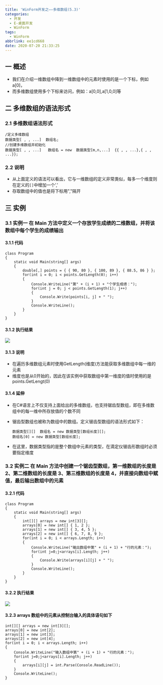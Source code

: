 ```yaml
---
title: 'WinForm开发之——多维数组(5.3)'
categories:
  - 开发
  - E-桌面开发
  - WinForm
tags:
  - WinForm
abbrlink: ee1cd668
date: 2020-07-20 21:33:25
---
```

## 一 概述

* 我们在介绍一维数组中降到一维数组中的元素时使用的是一个下标，例如a[0]，
* 而多维数组使用多个下标来访问，例如：a[0,0],a[1,0,0]等

<!--more-->

## 二 多维数组的语法形式

### 2.1 多维数组语法形式

```
/定义多维数组
数据类型[ , , ...]  数组名;
//创建多维数组并初始化
数据类型[ , , ...]   数组名 = new  数据类型[m,n,...]  {{ , , ...},{ , , ...}};
```

### 2.2 说明

* 从上面定义的语法可以看出，它与一维数组的定义非常类似，每多一个维度则在定义的`[]`中增加一个','
* 存取数组中的值也是将下标用","隔开

## 三 实例

### 3.1 实例一 <font size=3> 在 Main 方法中定义一个存放学生成绩的二维数组，并将该数组中每个学生的成绩输出 </font>

#### 3.1.1 代码

```
class Program
{
    static void Main(string[] args)
    {
        double[,] points = { { 90, 80 }, { 100, 89 }, { 88.5, 86 } };
        for(int i = 0; i < points.GetLength(0); i++)
        {
            Console.WriteLine("第" + (i + 1) + "个学生成绩：");
            for(int j = 0; j < points.GetLength(1); j++)
            {
                Console.Write(points[i, j] + " ");
            }
            Console.WriteLine();
        }
    }
}
```

#### 3.1.2 执行结果

![][1]

#### 3.1.3 说明

* 在遍历多维数组元素时使用GetLength(维度)方法能获取多维数组中每一维的元素
* 维度也是从0开始的，因此在该实例中获取数组中第一维度的值时使用的是points.GetLengt(0)

#### 3.1.4 延伸

* 在C#语言上不仅支持上面给出的多维数组，也支持锯齿型数组，即在多维数组中的每一维中所存放值的个数不同

* 锯齿型数组也被称为数组中的数组。定义锯齿型数组的语法形式如下：

  ```
  数据类型[][]  数组名 = new 数据类型[数组长度][];
  数组名[0] = new 数据类型[数组长度];
  ```

* 在这里，数据类型指的是整个数组中元素的类型，在滴定仪锯齿形数组时必须要指定维度

### 3.2 实例二<font size=3> 在 Main 方法中创建一个锯齿型数组，第一维数组的长度是 2、第二维数组的长度是 3、第三维数组的长度是 4，并直接向数组中赋值，最后输出数组中的元素 </font>

#### 3.2.1 代码

```
class Program
{
    static void Main(string[] args)
    {
        int[][] arrays = new int[3][];
        arrays[0] = new int[] { 1, 2 };
        arrays[1] = new int[] { 3, 4, 5 };
        arrays[2] = new int[] { 6, 7, 8, 9 };
        for(int i = 0; i < arrays.Length; i++)
        {
            Console.WriteLine("输出数组中第" + (i + 1) + "行的元素：");
            for(int j=0;j<arrays[i].Length; j++)
            {
                Console.Write(arrays[i][j] + " ");
            }
            Console.WriteLine();
        }
    }
}
```

#### 3.2.2 执行结果

![][2]

#### 3.2.3  arrays 数组中的元素从控制台输入的具体语句如下 

```
int[][] arrays = new int[3][];
arrays[0] = new int[2];
arrays[1] = new int[3];
arrays[2] = new int[4];
for(int i = 0; i < arrays.Length; i++)
{
    Console.WriteLine("输入数组中第" + (i + 1) + "行的元素：");
    for(int j=0;j<arrays[i].Length; j++)
    {
        arrays[i][j] = int.Parse(Console.ReadLine());
    }
    Console.WriteLine();
}
```



[1]:https://cdn.jsdelivr.net/gh/PGzxc/CDN/blog-image/csharp-multi-array-score.png
[2]:https://cdn.jsdelivr.net/gh/PGzxc/CDN/blog-image/csharp-multi-array-wave.png

